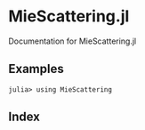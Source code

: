# MieScattering.jl

Documentation for MieScattering.jl


## Examples

```julia-repl
julia> using MieScattering

```

## Index

```@index
```

